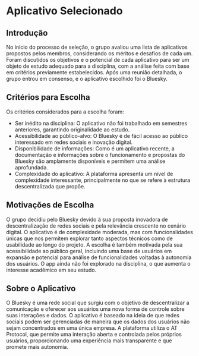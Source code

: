 # Aplicativo Selecionado

## Introdução

No início do processo de seleção, o grupo avaliou uma lista de aplicativos propostos pelos membros, considerando os méritos e desafios de cada um. Foram discutidos os objetivos e o potencial de cada aplicativo para ser um objeto de estudo adequado para a disciplina, com a análise feita com base em critérios previamente estabelecidos. Após uma reunião detalhada, o grupo entrou em consenso, e o aplicativo escolhido foi o Bluesky.

## Critérios para Escolha

Os critérios considerados para a escolha foram:

- Ser inédito na disciplina: O aplicativo não foi trabalhado em semestres anteriores, garantindo originalidade ao estudo.
- Acessibilidade ao público-alvo: O Bluesky é de fácil acesso ao público interessado em redes sociais e inovação digital.
- Disponibilidade de informações: Como é um aplicativo recente, a documentação e informações sobre o funcionamento e propostas do Bluesky são amplamente disponíveis e permitem uma análise aprofundada.
- Complexidade do aplicativo: A plataforma apresenta um nível de complexidade interessante, principalmente no que se refere à estrutura descentralizada que propõe.

## Motivações de Escolha

O grupo decidiu pelo Bluesky devido à sua proposta inovadora de descentralização de redes sociais e pela relevância crescente no cenário digital. O aplicativo é de complexidade moderada, mas com funcionalidades únicas que nos permitem explorar tanto aspectos técnicos como de usabilidade ao longo do projeto. A escolha é também motivada pela sua acessibilidade ao público geral, incluindo uma base de usuários em expansão e potencial para análise de funcionalidades voltadas à autonomia dos usuários. O app ainda não foi explorado na disciplina, o que aumenta o interesse acadêmico em seu estudo.

## Sobre o Aplicativo

O Bluesky é uma rede social que surgiu com o objetivo de descentralizar a comunicação e oferecer aos usuários uma nova forma de controle sobre suas interações e dados. O aplicativo é baseado na ideia de que redes sociais podem ser gerenciadas de maneira que os dados dos usuários não sejam concentrados em uma única empresa. A plataforma utiliza o AT Protocol, que permite uma interação aberta e controlada pelos próprios usuários, proporcionando uma experiência mais transparente e que promete mais autonomia.


